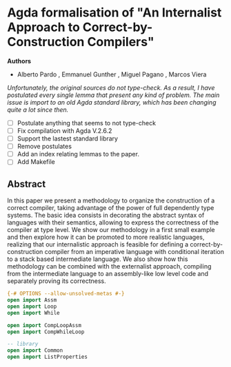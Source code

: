 
# Agda formalisation of "An Internalist Approach to Correct-by-Construction Compilers"

**Authors**

- Alberto Pardo , Emmanuel Gunther , Miguel Pagano , Marcos Viera

*Unfortunately, the original sources
do not type-check. As a result, I have postulated every single lemma that present any kind of problem. The main issue is import to an old Agda standard library, which has been changing quite a lot since then.*

- [ ] Postulate anything that seems to not type-check
- [ ] Fix compilation with Agda V.2.6.2
- [ ] Support the lastest standard library
- [ ] Remove postulates
- [ ] Add an index relating lemmas to the paper.
- [ ] Add Makefile

## Abstract

In this paper we present a methodology to organize the construction of a correct compiler, taking advantage of the power of full dependently type systems. The basic idea consists in decorating the abstract syntax of languages with their semantics, allowing to express the correctness of the compiler at type level. We show our methodology in a first small example and then explore how it can be promoted to more realistic languages, realizing that our internalistic approach is feasible for defining a correct-by-construction compiler from an imperative language with conditional iteration to a stack based intermediate language. We also show how this methodology can be combined with the externalist approach, compiling from the intermediate language to an assembly-like low level code and separately proving its correctness.

```agda
{-# OPTIONS --allow-unsolved-metas #-}
open import Assm
open import Loop
open import While

open import CompLoopAssm
open import CompWhileLoop

-- library
open import Common
open import ListProperties
```

